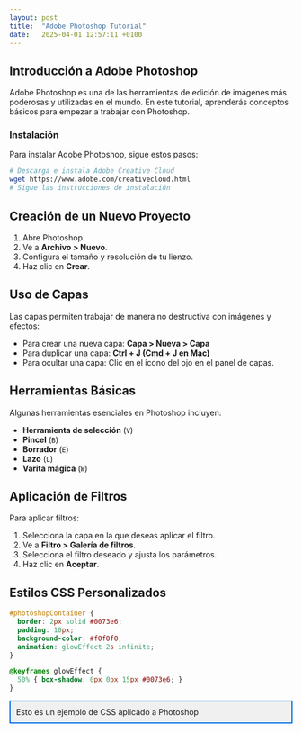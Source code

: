 ```yaml
---
layout: post
title:  "Adobe Photoshop Tutorial"
date:   2025-04-01 12:57:11 +0100
---
```


## Introducción a Adobe Photoshop

Adobe Photoshop es una de las herramientas de edición de imágenes más poderosas y utilizadas en el mundo. En este tutorial, aprenderás conceptos básicos para empezar a trabajar con Photoshop.

### Instalación

Para instalar Adobe Photoshop, sigue estos pasos:

```bash
# Descarga e instala Adobe Creative Cloud
wget https://www.adobe.com/creativecloud.html
# Sigue las instrucciones de instalación
```

## Creación de un Nuevo Proyecto

1. Abre Photoshop.
2. Ve a **Archivo > Nuevo**.
3. Configura el tamaño y resolución de tu lienzo.
4. Haz clic en **Crear**.

## Uso de Capas

Las capas permiten trabajar de manera no destructiva con imágenes y efectos:

- Para crear una nueva capa: **Capa > Nueva > Capa**
- Para duplicar una capa: **Ctrl + J (Cmd + J en Mac)**
- Para ocultar una capa: Clic en el icono del ojo en el panel de capas.

## Herramientas Básicas

Algunas herramientas esenciales en Photoshop incluyen:

- **Herramienta de selección** (`V`)
- **Pincel** (`B`)
- **Borrador** (`E`)
- **Lazo** (`L`)
- **Varita mágica** (`W`)

## Aplicación de Filtros

Para aplicar filtros:

1. Selecciona la capa en la que deseas aplicar el filtro.
2. Ve a **Filtro > Galería de filtros**.
3. Selecciona el filtro deseado y ajusta los parámetros.
4. Haz clic en **Aceptar**.

## Estilos CSS Personalizados

```css
#photoshopContainer {
  border: 2px solid #0073e6;
  padding: 10px;
  background-color: #f0f0f0;
  animation: glowEffect 2s infinite;
}

@keyframes glowEffect {
  50% { box-shadow: 0px 0px 15px #0073e6; }
}
```

<style>
#photoshopContainer {
  border: 2px solid #0073e6;
  padding: 10px;
  background-color: #f0f0f0;
  animation: glowEffect 2s infinite;
}

@keyframes glowEffect {
  50% { box-shadow: 0px 0px 15px #0073e6; }
}
</style>

<div id="photoshopContainer">Esto es un ejemplo de CSS aplicado a Photoshop</div>
